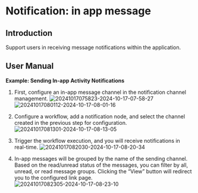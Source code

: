 # Notification: in app message

<PluginInfo name="notification-in-app-message"></PluginInfo>

## Introduction

Support users in receiving message notifications within the application.

## User Manual

**Example: Sending In-app Activity Notifications**

1. First, configure an in-app message channel in the notification channel management.
   ![20241017075823-2024-10-17-07-58-27](https://static-docs.nocobase.com/20241017075823-2024-10-17-07-58-27.png)
   ![20241017080112-2024-10-17-08-01-16](https://static-docs.nocobase.com/20241017080112-2024-10-17-08-01-16.png)

2. Configure a workflow, add a notification node, and select the channel created in the previous step for configuration.
   ![20241017081301-2024-10-17-08-13-05](https://static-docs.nocobase.com/20241017081301-2024-10-17-08-13-05.png)

3. Trigger the workflow execution, and you will receive notifications in real-time.
   ![20241017082030-2024-10-17-08-20-34](https://static-docs.nocobase.com/20241017082030-2024-10-17-08-20-34.png)

4. In-app messages will be grouped by the name of the sending channel. Based on the read/unread status of the messages, you can filter by all, unread, or read message groups. Clicking the “View” button will redirect you to the configured link page.
   ![20241017082305-2024-10-17-08-23-10](https://static-docs.nocobase.com/20241017082305-2024-10-17-08-23-10.png)
